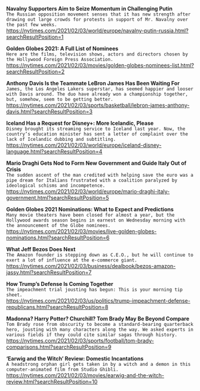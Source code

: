 **Navalny Supporters Aim to Seize Momentum in Challenging Putin**\
`The Russian opposition movement senses that it has new strength after drawing out large crowds for protests in support of Mr. Navalny over the past few weeks.`\
https://nytimes.com/2021/02/03/world/europe/navalny-putin-russia.html?searchResultPosition=1

**Golden Globes 2021: A Full List of Nominees**\
`Here are the films, television shows, actors and directors chosen by the Hollywood Foreign Press Association.`\
https://nytimes.com/2021/02/03/movies/golden-globes-nominees-list.html?searchResultPosition=2

**Anthony Davis Is the Teammate LeBron James Has Been Waiting For**\
`James, the Los Angeles Lakers superstar, has seemed happier and looser with Davis around. The duo have already won a championship together, but, somehow, seem to be getting better.`\
https://nytimes.com/2021/02/03/sports/basketball/lebron-james-anthony-davis.html?searchResultPosition=3

**Iceland Has a Request for Disney+: More Icelandic, Please**\
`Disney brought its streaming service to Iceland last year. Now, the country’s education minister has sent a letter of complaint over the lack of Icelandic dubbing and subtitling.`\
https://nytimes.com/2021/02/03/world/europe/iceland-disney-language.html?searchResultPosition=4

**Mario Draghi Gets Nod to Form New Government and Guide Italy Out of Crisis**\
`The sudden ascent of the man credited with helping save the euro was a pipe dream for Italians frustrated with a coalition paralyzed by ideological schisms and incompetence.`\
https://nytimes.com/2021/02/03/world/europe/mario-draghi-italy-government.html?searchResultPosition=5

**Golden Globes 2021 Nominations: What to Expect and Predictions**\
`Many movie theaters have been closed for almost a year, but the Hollywood awards season begins in earnest on Wednesday morning with the announcement of the Globe nominees.`\
https://nytimes.com/2021/02/03/movies/live-golden-globes-nominations.html?searchResultPosition=6

**What Jeff Bezos Does Next**\
`The Amazon founder is stepping down as C.E.O., but he will continue to exert a lot of influence at the e-commerce giant.`\
https://nytimes.com/2021/02/03/business/dealbook/bezos-amazon-jassy.html?searchResultPosition=7

**How Trump’s Defense Is Coming Together**\
`The impeachment trial jousting has begun: This is your morning tip sheet.`\
https://nytimes.com/2021/02/03/us/politics/trump-impeachment-defense-republicans.html?searchResultPosition=8

**Madonna? Harry Potter? Churchill? Tom Brady May Be Beyond Compare**\
`Tom Brady rose from obscurity to become a standard-bearing quarterback hero, jousting with many characters along the way. We asked experts in various fields if they could cite similar sagas through history.`\
https://nytimes.com/2021/02/03/sports/football/tom-brady-comparisons.html?searchResultPosition=9

**‘Earwig and the Witch’ Review: Domestic Incantations**\
`A headstrong orphan girl gets taken in by a witch and a demon in this computer-animated film from Studio Ghibli.`\
https://nytimes.com/2021/02/03/movies/earwig-and-the-witch-review.html?searchResultPosition=10

